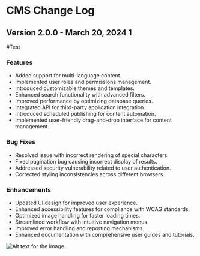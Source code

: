 # CMS Change Log

## Version 2.0.0 - March 20, 2024 1

#Test

### Features
- Added support for multi-language content.
- Implemented user roles and permissions management.
- Introduced customizable themes and templates.
- Enhanced search functionality with advanced filters.
- Improved performance by optimizing database queries.
- Integrated API for third-party application integration.
- Introduced scheduled publishing for content automation.
- Implemented user-friendly drag-and-drop interface for content management.

### Bug Fixes
- Resolved issue with incorrect rendering of special characters.
- Fixed pagination bug causing incorrect display of results.
- Addressed security vulnerability related to user authentication.
- Corrected styling inconsistencies across different browsers.

### Enhancements
- Updated UI design for improved user experience.
- Enhanced accessibility features for compliance with WCAG standards.
- Optimized image handling for faster loading times.
- Streamlined workflow with intuitive navigation menus.
- Improved error handling and reporting mechanisms.
- Enhanced documentation with comprehensive user guides and tutorials.

![Alt text for the image](https://plus.unsplash.com/premium_photo-1661438314870-d819b854b58e?q=80&w=3870&auto=format&fit=crop&ixlib=rb-4.0.3&ixid=M3wxMjA3fDB8MHxwaG90by1wYWdlfHx8fGVufDB8fHx8fA%3D%3D)
